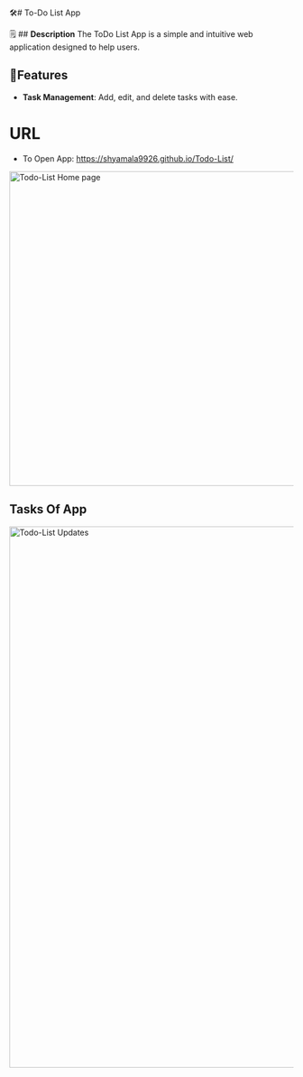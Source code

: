 🛠️# To-Do List App 

🗒️ ## **Description**
 The ToDo List App is a simple and intuitive web application designed to help users.
## 🌟**Features**
- **Task Management**: Add, edit, and delete tasks with ease.
# URL
- To Open App: https://shyamala9926.github.io/Todo-List/
  
<img width="558" alt="Todo-List Home page" src="https://github.com/user-attachments/assets/16d0e406-e9f6-4f36-948a-d573f8a75b41" />

## Tasks Of App
<img width="960" alt="Todo-List Updates" src="https://github.com/user-attachments/assets/1efd51cf-860c-407d-8ca0-306b14914ae3" />


